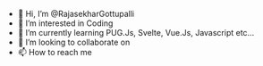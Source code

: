 - 👋 Hi, I’m @RajasekharGottupalli
- 👀 I’m interested in Coding
- 🌱 I’m currently learning PUG.Js, Svelte, Vue.Js, Javascript etc...
- 💞️ I’m looking to collaborate on 
- 📫 How to reach me

<!---
RajasekharGottupalli/RajasekharGottupalli is a ✨ special ✨ repository because its `README.md` (this file) appears on your GitHub profile.
You can click the Preview link to take a look at your changes.
--->
